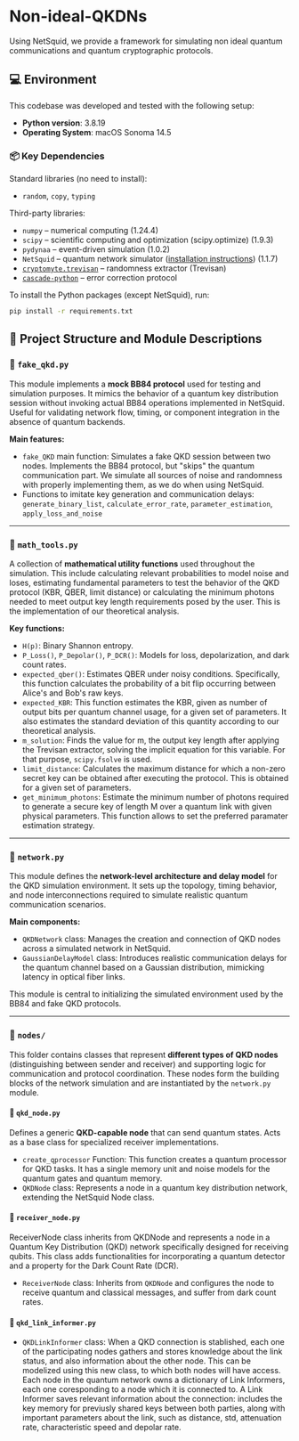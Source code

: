 # Non-ideal-QKDNs
Using NetSquid, we provide a framework for simulating non ideal quantum communications and quantum cryptographic protocols.

## 💻 Environment

This codebase was developed and tested with the following setup:

- **Python version**: 3.8.19
- **Operating System**: macOS Sonoma 14.5

### 📦 Key Dependencies

Standard libraries (no need to install):
- `random`, `copy`, `typing`

Third-party libraries:
- `numpy` – numerical computing (1.24.4)
- `scipy` – scientific computing and optimization (scipy.optimize) (1.9.3)
- `pydynaa` – event-driven simulation (1.0.2)
- `NetSquid` – quantum network simulator ([installation instructions](https://www.netsquid.org/)) (1.1.7)
- [`cryptomyte.trevisan`](https://github.com/CQCL/cryptomite) – randomness extractor (Trevisan)
- [`cascade-python`](https://github.com/brunorijsman/cascade-python) – error correction protocol

To install the Python packages (except NetSquid), run:

```bash
pip install -r requirements.txt
```

## 📁 Project Structure and Module Descriptions

### 📄 `fake_qkd.py`

This module implements a **mock BB84 protocol** used for testing and simulation purposes. It mimics the behavior of a quantum key distribution session without invoking actual BB84 operations implemented in NetSquid. Useful for validating network flow, timing, or component integration in the absence of quantum backends.

**Main features:**
- `fake_QKD` main function: Simulates a fake QKD session between two nodes. Implements the BB84 protocol, but "skips" the quantum communication part. We simulate all sources of noise and randomness with properly implementing them, as we do when using NetSquid.
- Functions to imitate key generation and communication delays: `generate_binary_list`, `calculate_error_rate`, `parameter_estimation`, `apply_loss_and_noise`

---

### 📄 `math_tools.py`

A collection of **mathematical utility functions** used throughout the simulation. This include calculating relevant probabilities to model noise and loses, estimating fundamental parameters to test the behavior of the QKD protocol (KBR, QBER, limit distance) or calculating the minimum photons needed to meet output key length requirements posed by the user. This is the implementation of our theoretical analysis.

**Key functions:**
- `H(p)`: Binary Shannon entropy.
- `P_Loss()`, `P_Depolar()`, `P_DCR()`: Models for loss, depolarization, and dark count rates.
- `expected_qber()`: Estimates QBER under noisy conditions. Specifically, this function calculates the probability of a bit flip occurring between Alice's and Bob's raw keys.
- `expected_KBR`: This function estimates the KBR, given as number of output bits per quantum channel usage, for a given set of parameters. It also estimates the standard deviation of this quantity according to our theoretical analysis.
- `m_solution`: Finds the value for m, the output key length after applying the Trevisan extractor, solving the implicit equation for this variable. For that purpose, `scipy.fsolve` is used.
- `limit_distance`: Calculates the maximum distance for which a non-zero secret key can be obtained after executing the protocol. This is obtained for a given set of parameters.
- `get_minimum_photons`: Estimate the minimum number of photons required to generate a secure key of length M over a quantum link with given physical parameters. This function allows to set the preferred paramater estimation strategy.

---

### 📄 `network.py`

This module defines the **network-level architecture and delay model** for the QKD simulation environment. It sets up the topology, timing behavior, and node interconnections required to simulate realistic quantum communication scenarios.

**Main components:**
- `QKDNetwork` class: Manages the creation and connection of QKD nodes across a simulated network in NetSquid.
- `GaussianDelayModel` class: Introduces realistic communication delays for the quantum channel based on a Gaussian distribution, mimicking latency in optical fiber links.

This module is central to initializing the simulated environment used by the BB84 and fake QKD protocols.

---

### 📁 `nodes/`

This folder contains classes that represent **different types of QKD nodes** (distinguishing between sender and receiver) and supporting logic for communication and protocol coordination. These nodes form the building blocks of the network simulation and are instantiated by the `network.py` module.

#### 📄 `qkd_node.py`
Defines a generic **QKD-capable node** that can send quantum states. Acts as a base class for specialized receiver implementations.

- `create_qprocessor` Function: This function creates a quantum processor for QKD tasks. It has a single memory unit and noise models for the quantum gates and quantum memory.
- `QKDNode` class: Represents a node in a quantum key distribution network, extending the NetSquid Node class.

#### 📄 `receiver_node.py`
ReceiverNode class inherits from QKDNode and represents a node in a Quantum Key Distribution (QKD) network specifically designed for receiving qubits. This class adds functionalities for incorporating a quantum detector and a property for the Dark Count Rate (DCR).

- `ReceiverNode` class: Inherits from `QKDNode` and configures the node to receive quantum and classical messages, and suffer from dark count rates.

#### 📄 `qkd_link_informer.py`

- `QKDLinkInformer` class: When a QKD connection is stablished, each one of the participating nodes gathers and stores knowledge about the link status, and also information about the other node. This can be modelized using this new class, to which both nodes will have access. Each node in the quantum network owns a dictionary of Link Informers, each one coresponding to a node which it is connected to. A Link Informer saves relevant information about the connection: includes the key memory for previusly shared keys between both parties, along with important parameters about the link, such as distance, std, attenuation rate, characteristic speed and depolar rate.


